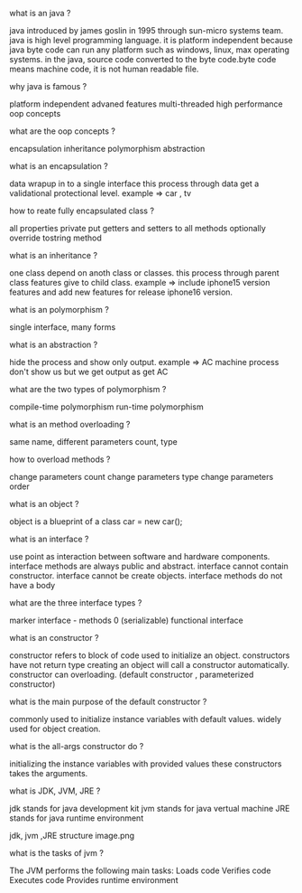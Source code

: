what is an java ?

java introduced by james goslin in 1995 through sun-micro systems team.
java is high level programming language.
it is platform independent because java byte code can run any platform such as windows, linux, max operating systems.
in the java, source code converted to the byte code.byte code means machine code, it is not human readable file.

why java is famous ?

platform independent
advaned features
multi-threaded
high performance
oop concepts

what are the oop concepts ?

encapsulation
inheritance
polymorphism
abstraction

what is an encapsulation ?

data wrapup in to a single interface
this process through data get a validational protectional level.
example => car , tv

how to reate fully encapsulated class ?

all properties private
put getters and setters to all methods
optionally override tostring method

what is an inheritance ?

one class depend on anoth class or classes.
this process through parent class features give to child class.
example => include iphone15 version features and add new features for release iphone16 version.

what is an polymorphism ?

single interface, many forms

what is an abstraction ?

hide the process and show only output.
example => AC machine process don't show us but we get output as get AC

what are the two types of polymorphism ?

compile-time polymorphism
run-time polymorphism

what is an method overloading ?

same name, different parameters count, type

how to overload methods ?

change parameters count
change parameters type
change parameters order

what is an object ?

object is a blueprint of a class
car = new car();

what is an interface ?

use point as interaction between software and hardware components.
interface methods are always public and abstract.
interface cannot contain constructor.
interface cannot be create objects.
interface methods do not have a body

what are the three interface types ?

marker interface - methods 0 (serializable)
functional interface

what is an constructor ?

constructor refers to block of code used to initialize an object.
constructors have not return type
creating an object will call a constructor automatically.
constructor can overloading.
(default constructor , parameterized constructor)

what is the main purpose of the default constructor ?

commonly used to initialize instance variables with default values.
widely used for object creation.

what is the all-args constructor do ?

initializing the instance variables with provided values
these constructors takes the arguments.

what is JDK, JVM, JRE ?

jdk stands for java development kit
jvm stands for java vertual machine
JRE stands for java runtime environment

jdk, jvm ,JRE structure
image.png

what is the tasks of jvm ?

The JVM performs the following main tasks:
Loads code
Verifies code
Executes code
Provides runtime environment
